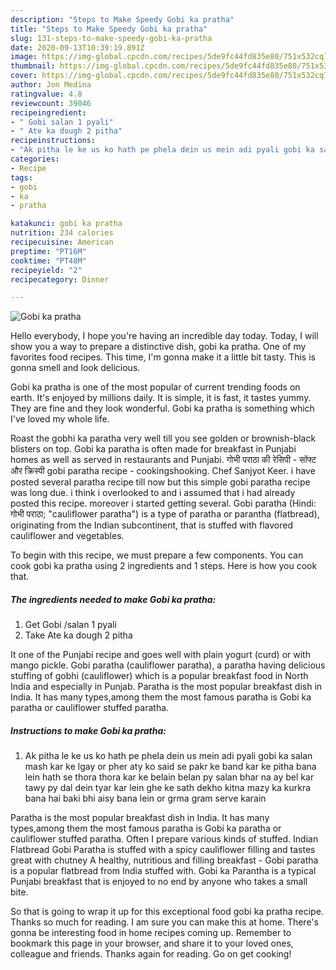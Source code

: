 ```yaml
---
description: "Steps to Make Speedy Gobi ka pratha"
title: "Steps to Make Speedy Gobi ka pratha"
slug: 131-steps-to-make-speedy-gobi-ka-pratha
date: 2020-09-13T10:39:19.891Z
image: https://img-global.cpcdn.com/recipes/5de9fc44fd835e80/751x532cq70/gobi-ka-pratha-recipe-main-photo.jpg
thumbnail: https://img-global.cpcdn.com/recipes/5de9fc44fd835e80/751x532cq70/gobi-ka-pratha-recipe-main-photo.jpg
cover: https://img-global.cpcdn.com/recipes/5de9fc44fd835e80/751x532cq70/gobi-ka-pratha-recipe-main-photo.jpg
author: Jon Medina
ratingvalue: 4.8
reviewcount: 39046
recipeingredient:
- " Gobi salan 1 pyali"
- " Ate ka dough 2 pitha"
recipeinstructions:
- "Ak pitha le ke us ko hath pe phela dein us mein adi pyali gobi ka salan mash kar ke lgay or pher aty ko said se pakr ke band kar ke pitha bana lein hath se thora thora kar ke belain belan py salan bhar na ay bel kar tawy py dal dein tyar kar lein ghe ke sath dekho kitna mazy ka kurkra bana hai baki bhi aisy bana lein or grma gram serve karain"
categories:
- Recipe
tags:
- gobi
- ka
- pratha

katakunci: gobi ka pratha 
nutrition: 234 calories
recipecuisine: American
preptime: "PT16M"
cooktime: "PT48M"
recipeyield: "2"
recipecategory: Dinner

---
```



![Gobi ka pratha](https://img-global.cpcdn.com/recipes/5de9fc44fd835e80/751x532cq70/gobi-ka-pratha-recipe-main-photo.jpg)

Hello everybody, I hope you're having an incredible day today. Today, I will show you a way to prepare a distinctive dish, gobi ka pratha. One of my favorites food recipes. This time, I'm gonna make it a little bit tasty. This is gonna smell and look delicious.

Gobi ka pratha is one of the most popular of current trending foods on earth. It's enjoyed by millions daily. It is simple, it is fast, it tastes yummy. They are fine and they look wonderful. Gobi ka pratha is something which I've loved my whole life.

Roast the gobhi ka paratha very well till you see golden or brownish-black blisters on top. Gobi ka paratha is often made for breakfast in Punjabi homes as well as served in restaurants and Punjabi. गोभी पराठा की रेसिपी - सॉफ्ट और क्रिस्पी gobi paratha recipe - cookingshooking. Chef Sanjyot Keer. i have posted several paratha recipe till now but this simple gobi paratha recipe was long due. i think i overlooked to and i assumed that i had already posted this recipe. moreover i started getting several. Gobi paratha (Hindi: गोभी पराठा; &#34;cauliflower paratha&#34;) is a type of paratha or parantha (flatbread), originating from the Indian subcontinent, that is stuffed with flavored cauliflower and vegetables.


To begin with this recipe, we must prepare a few components. You can cook gobi ka pratha using 2 ingredients and 1 steps. Here is how you cook that.

<!--inarticleads1-->

##### The ingredients needed to make Gobi ka pratha:

1. Get  Gobi /salan 1 pyali
1. Take  Ate ka dough 2 pitha


It one of the Punjabi recipe and goes well with plain yogurt (curd) or with mango pickle. Gobi paratha (cauliflower paratha), a paratha having delicious stuffing of gobhi (cauliflower) which is a popular breakfast food in North India and especially in Punjab. Paratha is the most popular breakfast dish in India. It has many types,among them the most famous paratha is Gobi ka paratha or cauliflower stuffed paratha. 

<!--inarticleads2-->

##### Instructions to make Gobi ka pratha:

1. Ak pitha le ke us ko hath pe phela dein us mein adi pyali gobi ka salan mash kar ke lgay or pher aty ko said se pakr ke band kar ke pitha bana lein hath se thora thora kar ke belain belan py salan bhar na ay bel kar tawy py dal dein tyar kar lein ghe ke sath dekho kitna mazy ka kurkra bana hai baki bhi aisy bana lein or grma gram serve karain


Paratha is the most popular breakfast dish in India. It has many types,among them the most famous paratha is Gobi ka paratha or cauliflower stuffed paratha. Often I prepare various kinds of stuffed. Indian Flatbread Gobi Paratha is stuffed with a spicy cauliflower filling and tastes great with chutney A healthy, nutritious and filling breakfast - Gobi paratha is a popular flatbread from India stuffed with. Gobi ka Parantha is a typical Punjabi breakfast that is enjoyed to no end by anyone who takes a small bite. 

So that is going to wrap it up for this exceptional food gobi ka pratha recipe. Thanks so much for reading. I am sure you can make this at home. There's gonna be interesting food in home recipes coming up. Remember to bookmark this page in your browser, and share it to your loved ones, colleague and friends. Thanks again for reading. Go on get cooking!

